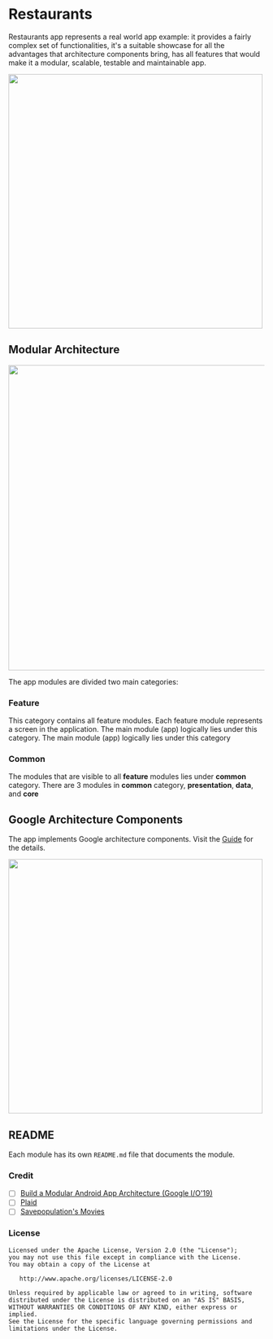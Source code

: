 # Restaurants

Restaurants app represents a real world app example: it provides a fairly complex set of functionalities, it's a suitable showcase for all the advantages that architecture components bring, has all features that would make it a modular, scalable, testable and maintainable app.
 
<img src="https://github.com/ShabanKamell/Restaurants/blob/master/blob/raw/home.png" height="500">

 ## Modular Architecture
 
 <img src="https://github.com/ShabanKamell/Restaurants/blob/master/blob/modular-arch-diagram2.png" height="600">
 
 The app modules are divided two main categories:
 
 ### Feature
 
This category contains all feature modules. Each feature module represents a screen in the application. The main module (app) logically lies under this category. The main module (app) logically lies under this category
 
 ### Common
 
 The modules that are visible to all **feature** modules lies under **common** category. There are 3 modules in **common** category, **presentation**, **data**, and **core**
 
 ## Google Architecture Components
 
 The app implements Google architecture components. Visit the [Guide](https://developer.android.com/jetpack/docs/guide) for the details.
 
 <img src="https://github.com/ShabanKamell/Restaurants/blob/master/blob/google-architecture-components.png" height="500">

## README

Each module has its own `README.md` file that documents the module.
 
 ### Credit
- [ ] [Build a Modular Android App Architecture (Google I/O'19)](https://www.youtube.com/watch?v=PZBg5DIzNww)
- [ ] [Plaid](https://github.com/android/plaid)
- [ ] [Savepopulation's Movies](https://github.com/savepopulation/movies)

 ### License
```
Licensed under the Apache License, Version 2.0 (the "License");
you may not use this file except in compliance with the License.
You may obtain a copy of the License at

   http://www.apache.org/licenses/LICENSE-2.0

Unless required by applicable law or agreed to in writing, software
distributed under the License is distributed on an "AS IS" BASIS,
WITHOUT WARRANTIES OR CONDITIONS OF ANY KIND, either express or implied.
See the License for the specific language governing permissions and
limitations under the License.
```

